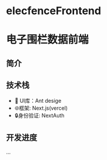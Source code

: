 # elecfenceFrontend
# 电子围栏数据前端
## 简介
## 技术栈
- 🌹 UI库：Ant desige
- 🌐框架: Next.js(vercel)
- 🔒身份验证: NextAuth
## 开发进度
...
